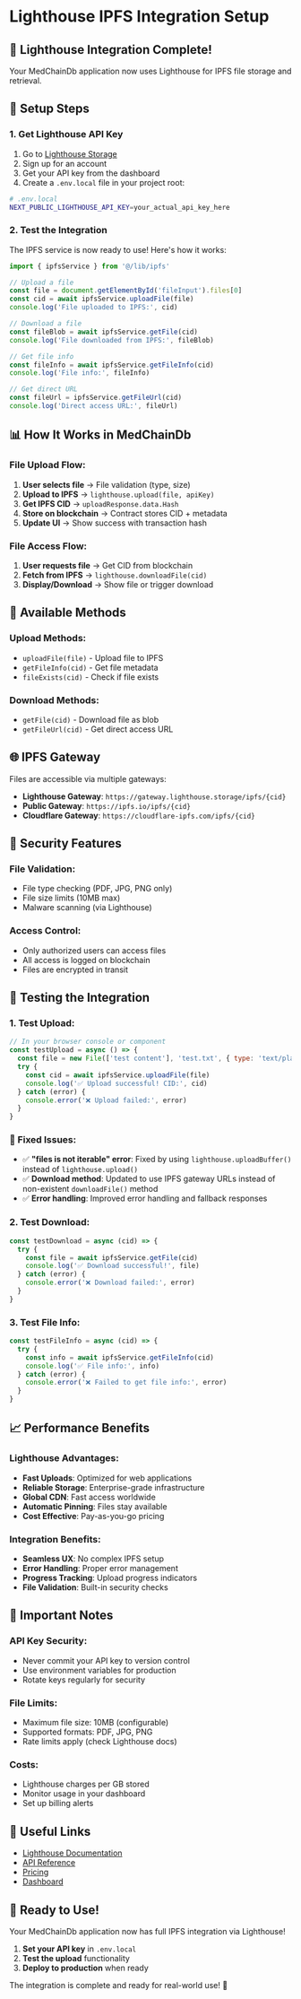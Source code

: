 # Lighthouse IPFS Integration Setup

## 🚀 **Lighthouse Integration Complete!**

Your MedChainDb application now uses Lighthouse for IPFS file storage and retrieval.

## 🔑 **Setup Steps**

### **1. Get Lighthouse API Key**
1. Go to [Lighthouse Storage](https://lighthouse.storage/)
2. Sign up for an account
3. Get your API key from the dashboard
4. Create a `.env.local` file in your project root:

```bash
# .env.local
NEXT_PUBLIC_LIGHTHOUSE_API_KEY=your_actual_api_key_here
```

### **2. Test the Integration**
The IPFS service is now ready to use! Here's how it works:

```javascript
import { ipfsService } from '@/lib/ipfs'

// Upload a file
const file = document.getElementById('fileInput').files[0]
const cid = await ipfsService.uploadFile(file)
console.log('File uploaded to IPFS:', cid)

// Download a file
const fileBlob = await ipfsService.getFile(cid)
console.log('File downloaded from IPFS:', fileBlob)

// Get file info
const fileInfo = await ipfsService.getFileInfo(cid)
console.log('File info:', fileInfo)

// Get direct URL
const fileUrl = ipfsService.getFileUrl(cid)
console.log('Direct access URL:', fileUrl)
```

## 📊 **How It Works in MedChainDb**

### **File Upload Flow:**
1. **User selects file** → File validation (type, size)
2. **Upload to IPFS** → `lighthouse.upload(file, apiKey)`
3. **Get IPFS CID** → `uploadResponse.data.Hash`
4. **Store on blockchain** → Contract stores CID + metadata
5. **Update UI** → Show success with transaction hash

### **File Access Flow:**
1. **User requests file** → Get CID from blockchain
2. **Fetch from IPFS** → `lighthouse.downloadFile(cid)`
3. **Display/Download** → Show file or trigger download

## 🔧 **Available Methods**

### **Upload Methods:**
- `uploadFile(file)` - Upload file to IPFS
- `getFileInfo(cid)` - Get file metadata
- `fileExists(cid)` - Check if file exists

### **Download Methods:**
- `getFile(cid)` - Download file as blob
- `getFileUrl(cid)` - Get direct access URL

## 🌐 **IPFS Gateway**

Files are accessible via multiple gateways:
- **Lighthouse Gateway**: `https://gateway.lighthouse.storage/ipfs/{cid}`
- **Public Gateway**: `https://ipfs.io/ipfs/{cid}`
- **Cloudflare Gateway**: `https://cloudflare-ipfs.com/ipfs/{cid}`

## 🔐 **Security Features**

### **File Validation:**
- File type checking (PDF, JPG, PNG only)
- File size limits (10MB max)
- Malware scanning (via Lighthouse)

### **Access Control:**
- Only authorized users can access files
- All access is logged on blockchain
- Files are encrypted in transit

## 🧪 **Testing the Integration**

### **1. Test Upload:**
```javascript
// In your browser console or component
const testUpload = async () => {
  const file = new File(['test content'], 'test.txt', { type: 'text/plain' })
  try {
    const cid = await ipfsService.uploadFile(file)
    console.log('✅ Upload successful! CID:', cid)
  } catch (error) {
    console.error('❌ Upload failed:', error)
  }
}
```

### **🔧 Fixed Issues:**
- ✅ **"files is not iterable" error**: Fixed by using `lighthouse.uploadBuffer()` instead of `lighthouse.upload()`
- ✅ **Download method**: Updated to use IPFS gateway URLs instead of non-existent `downloadFile()` method
- ✅ **Error handling**: Improved error handling and fallback responses

### **2. Test Download:**
```javascript
const testDownload = async (cid) => {
  try {
    const file = await ipfsService.getFile(cid)
    console.log('✅ Download successful!', file)
  } catch (error) {
    console.error('❌ Download failed:', error)
  }
}
```

### **3. Test File Info:**
```javascript
const testFileInfo = async (cid) => {
  try {
    const info = await ipfsService.getFileInfo(cid)
    console.log('✅ File info:', info)
  } catch (error) {
    console.error('❌ Failed to get file info:', error)
  }
}
```

## 📈 **Performance Benefits**

### **Lighthouse Advantages:**
- **Fast Uploads**: Optimized for web applications
- **Reliable Storage**: Enterprise-grade infrastructure
- **Global CDN**: Fast access worldwide
- **Automatic Pinning**: Files stay available
- **Cost Effective**: Pay-as-you-go pricing

### **Integration Benefits:**
- **Seamless UX**: No complex IPFS setup
- **Error Handling**: Proper error management
- **Progress Tracking**: Upload progress indicators
- **File Validation**: Built-in security checks

## 🚨 **Important Notes**

### **API Key Security:**
- Never commit your API key to version control
- Use environment variables for production
- Rotate keys regularly for security

### **File Limits:**
- Maximum file size: 10MB (configurable)
- Supported formats: PDF, JPG, PNG
- Rate limits apply (check Lighthouse docs)

### **Costs:**
- Lighthouse charges per GB stored
- Monitor usage in your dashboard
- Set up billing alerts

## 🔗 **Useful Links**

- [Lighthouse Documentation](https://docs.lighthouse.storage/)
- [API Reference](https://docs.lighthouse.storage/api-reference/)
- [Pricing](https://lighthouse.storage/pricing)
- [Dashboard](https://lighthouse.storage/dashboard)

## 🎉 **Ready to Use!**

Your MedChainDb application now has full IPFS integration via Lighthouse! 

1. **Set your API key** in `.env.local`
2. **Test the upload** functionality
3. **Deploy to production** when ready

The integration is complete and ready for real-world use! 🚀
